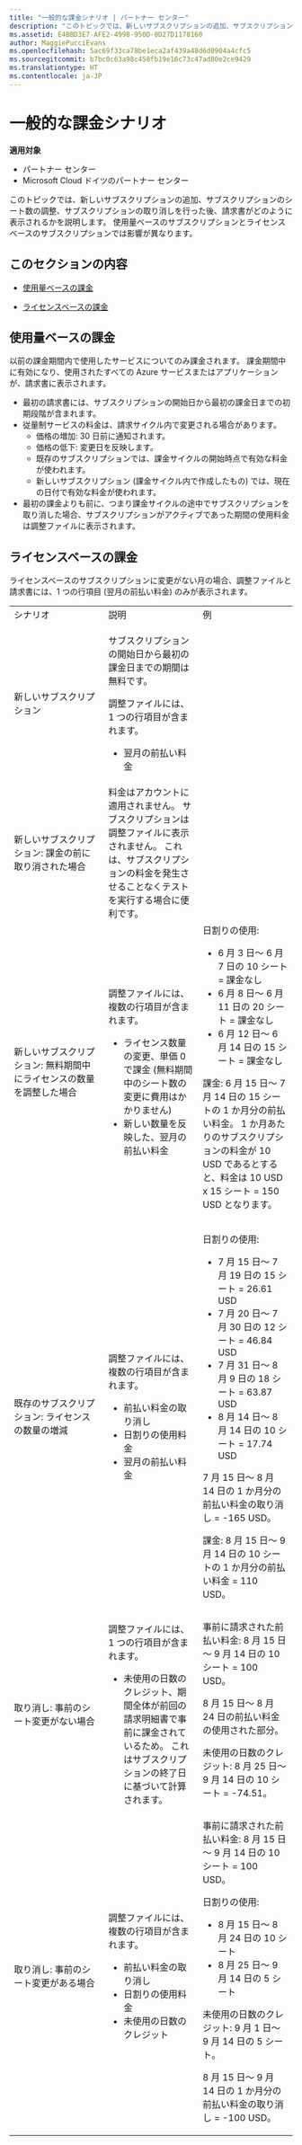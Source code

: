 ```yaml
---
title: "一般的な課金シナリオ | パートナー センター"
description: "このトピックでは、新しいサブスクリプションの追加、サブスクリプションのシート数の調整、サブスクリプションの取り消しを行った後、請求書がどのように表示されるかを説明します。 使用量ベースのサブスクリプションとライセンスベースのサブスクリプションでは影響が異なります。"
ms.assetid: E4BBD3E7-AFE2-4998-950D-0D27D1178160
author: MaggiePucciEvans
ms.openlocfilehash: 5ac69f33ca78be1eca2af439a48d6d0904a4cfc5
ms.sourcegitcommit: b7bc0c63a98c458fb19e16c73c47ad80e2ce9429
ms.translationtype: HT
ms.contentlocale: ja-JP
---
```

# <a name="common-billing-scenarios"></a>一般的な課金シナリオ

**適用対象**

-  パートナー センター
-  Microsoft Cloud ドイツのパートナー センター

このトピックでは、新しいサブスクリプションの追加、サブスクリプションのシート数の調整、サブスクリプションの取り消しを行った後、請求書がどのように表示されるかを説明します。 使用量ベースのサブスクリプションとライセンスベースのサブスクリプションでは影響が異なります。

## <a name="in-this-section"></a>このセクションの内容


-   [使用量ベースの課金](#usagebased)

-   [ライセンスベースの課金](#licensebased)

## <a href="" id="usagebased"></a>使用量ベースの課金


以前の課金期間内で使用したサービスについてのみ課金されます。 課金期間中に有効になり、使用されたすべての Azure サービスまたはアプリケーションが、請求書に表示されます。

-   最初の請求書には、サブスクリプションの開始日から最初の課金日までの初期段階が含まれます。
-   従量制サービスの料金は、請求サイクル内で変更される場合があります。
    -   価格の増加: 30 日前に通知されます。
    -   価格の低下: 変更日を反映します。
    -   既存のサブスクリプションでは、課金サイクルの開始時点で有効な料金が使われます。
    -   新しいサブスクリプション (課金サイクル内で作成したもの) では、現在の日付で有効な料金が使われます。
-   最初の課金よりも前に、つまり課金サイクルの途中でサブスクリプションを取り消した場合、サブスクリプションがアクティブであった期間の使用料金は調整ファイルに表示されます。

## <a href="" id="licensebased"></a>ライセンスベースの課金


ライセンスベースのサブスクリプションに変更がない月の場合、調整ファイルと請求書には、1 つの行項目 (翌月の前払い料金) のみが表示されます。

<table>
<colgroup>
<col width="33%" />
<col width="33%" />
<col width="33%" />
</colgroup>
<tbody>
<tr class="odd">
<td>シナリオ</td>
<td>説明</td>
<td>例</td>
</tr>
<tr class="even">
<td>新しいサブスクリプション</td>
<td><p>サブスクリプションの開始日から最初の課金日までの期間は無料です。</p>
<p>調整ファイルには、1 つの行項目が含まれます。</p>
<ul>
<li>翌月の前払い料金</li>
</ul></td>
<td></td>
</tr>
<tr class="odd">
<td>新しいサブスクリプション: 課金の前に取り消された場合</td>
<td>料金はアカウントに適用されません。 サブスクリプションは調整ファイルに表示されません。 これは、サブスクリプションの料金を発生させることなくテストを実行する場合に便利です。</td>
<td></td>
</tr>
<tr class="even">
<td>新しいサブスクリプション: 無料期間中にライセンスの数量を調整した場合</td>
<td><p>調整ファイルには、複数の行項目が含まれます。</p>
<ul>
<li>ライセンス数量の変更、単価 0 で課金 (無料期間中のシート数の変更に費用はかかりません)</li>
<li>新しい数量を反映した、翌月の前払い料金</li>
</ul></td>
<td>日割りの使用:
<ul>
<li>6 月 3 日～ 6 月 7 日の 10 シート = 課金なし</li>
<li>6 月 8 日～ 6 月 11 日の 20 シート = 課金なし</li>
<li>6 月 12 日～ 6 月 14 日の 15 シート = 課金なし</li>
</ul>
<p>課金: 6 月 15 日～ 7 月 14 日の 15 シートの 1 か月分の前払い料金。 1 か月あたりのサブスクリプションの料金が 10 USD であるとすると、料金は 10 USD x 15 シート = 150 USD となります。</p></td>
</tr>
<tr class="odd">
<td>既存のサブスクリプション: ライセンスの数量の増減</td>
<td><p>調整ファイルには、複数の行項目が含まれます。</p>
<ul>
<li>前払い料金の取り消し</li>
<li>日割りの使用料金</li>
<li>翌月の前払い料金</li>
</ul></td>
<td><p>日割りの使用:</p>
<ul>
<li>7 月 15 日～ 7 月 19 日の 15 シート = 26.61 USD</li>
<li>7 月 20 日～ 7 月 30 日の 12 シート = 46.84 USD</li>
<li>7 月 31 日～ 8 月 9 日の 18 シート = 63.87 USD</li>
<li>8 月 14 日～ 8 月 14 日の 10 シート = 17.74 USD</li>
</ul>
7 月 15 日～ 8 月 14 日の 1 か月分の前払い料金の取り消し = -165 USD。
<p>課金: 8 月 15 日～ 9 月 14 日の 10 シートの 1 か月分の前払い料金 = 110 USD。</p></td>
</tr>
<tr class="even">
<td>取り消し: 事前のシート変更がない場合</td>
<td><p>調整ファイルには、1 つの行項目が含まれます。</p>
<ul>
<li>未使用の日数のクレジット、期間全体が前回の請求明細書で事前に課金されているため。 これはサブスクリプションの終了日に基づいて計算されます。</li>
</ul></td>
<td>事前に請求された前払い料金: 8 月 15 日～ 9 月 14 日の 10 シート = 100 USD。
<p>8 月 15 日～ 8 月 24 日の前払い料金の使用された部分。</p>
<p>未使用の日数のクレジット: 8 月 25 日～ 9 月 14 日の 10 シート = -74.51。</p></td>
</tr>
<tr class="odd">
<td>取り消し: 事前のシート変更がある場合</td>
<td><p>調整ファイルには、複数の行項目が含まれます。</p>
<ul>
<li>前払い料金の取り消し</li>
<li>日割りの使用料金</li>
<li>未使用の日数のクレジット</li>
</ul></td>
<td>事前に請求された前払い料金: 8 月 15 日～ 9 月 14 日の 10 シート = 100 USD。
<p>日割りの使用:</p>
<ul>
<li>8 月 15 日～ 8 月 24 日の 10 シート</li>
<li>8 月 25 日～ 9 月 14 日の 5 シート</li>
</ul>
<p>未使用の日数のクレジット: 9 月 1 日～ 9 月 14 日の 5 シート。</p>
<p>8 月 15 日～ 9 月 14 日の 1 か月分の前払い料金の取り消し = -100 USD。</p></td>
</tr>
</tbody>
</table>

 

 

 



